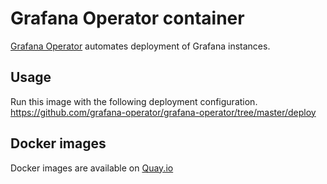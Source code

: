 Grafana Operator container
==================

[Grafana Operator](https://github.com/grafana-operator/grafana-operator) automates deployment of Grafana instances.

Usage
-----

Run this image with the following deployment configuration.<br />
https://github.com/grafana-operator/grafana-operator/tree/master/deploy

Docker images
-------------

Docker images are available on [Quay.io](https://quay.io/repository/cybozu/grafana-operator)
